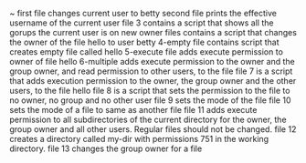 ~
first file changes current user to betty
second file prints the effective username of the current user
file 3 contains a script that shows all the gorups the current user is on
new owner files contains a script that changes the owner of the file hello to user betty
4-empty file contains script that creates empty file called hello
5-execute file adds execute permission to owner of file hello
6-multiple adds execute permission to the owner and the group owner, and read permission to other users, to the file
file 7 is a script that adds execution permission to the owner, the group owner and the other users, to the file hello
file 8 is a script that sets the permission to the file to no owner, no group and no other user
file 9 sets the mode of the file
file 10 sets the mode of a file to same as another file
file 11 adds execute permission to all subdirectories of the current directory for the owner, the group owner and all other users. Regular files should not be changed.
file 12 creates a directory called my-dir with permissions 751 in the working directory.
file 13 changes the group owner for a file
